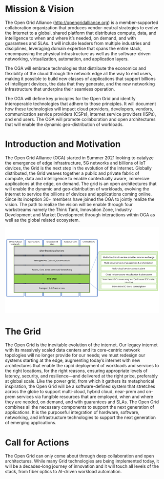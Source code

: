 # Mission & Vision

The Open Grid Alliance (http://opengridalliance.org) is a member-supported
collaboration organization that produces vendor-neutral strategies to
evolve the Internet to a global, shared platform that distributes compute, data, and intelligence
to when and where it’s needed, on demand, and with guarantees and SLAs.
It will include leaders from multiple industries and disciplines,
leveraging domain expertise that spans the entire stack,
encompassing the physical infrastructure as well as the software-driven networking, virtualization, automation, and application layers.

The OGA will embrace technologies that distribute the economics and flexibility of the cloud
through the network edge all the way to end users,
making it possible to build new classes of applications
that support billions of intelligent devices, the data that they generate,
and the new networking infrastructure that underpins their seamless operation.

The OGA will define key principles for the Open Grid and identify interoperable
technologies that adhere to those principles.
It will document how these technologies will impact cloud providers, developers,
vendors, communication service providers (CSPs), internet service providers (ISPs), and end users.
The OGA will promote collaboration and open architectures that will enable the dynamic geo-distribution of workloads.

# Introduction and Motivation

The Open Grid Alliance (OGA) started in Summer 2021 looking to catalyze the emergence of edge infrastructure, 
5G networks and billions of IoT devices, the Grid is the next step in the evolution of the Internet. 
Globally distributed, the Grid weaves together a public and private fabric of compute, data and intelligence 
to enable contextually aware, immersive applications at the edge, on demand. 
The grid is an open architectures that will enable the dynamic and geo-distribution of workloads, 
evolving the internet to service the billions of devices and applications coming online.
Since its inception 30+ members have joined the OGA to jointly realize the vision. 
The path to realize the vision will be enable through four workstreams 
namely the Think Tank, Innovation Zone, Industry Development and Market Development 
through interactions within OGA as well as the global related ecosystem. 

![Grid high-level illustration](Grid_highlevel_illustration.png)

# The Grid
The Open Grid is the inevitable evolution of the internet. 
Our legacy internet with its massively scaled data centers and its core-centric network topologies will no longer provide for our needs; 
we must redesign our systems starting at the edge, augmenting today’s internet with new architectures 
that enable the rapid deployment of workloads and services to the right locations, for the right reasons, 
ensuring appropriate levels of latency, security, and resilience—and delivered at the right price, preferably at global scale. 
Like the power grid, from which it gathers its metaphorical inspiration, the Open Grid will be a software-defined system 
that stretches across the globe to support multi-cloud, hybrid cloud, near-prem and on-prem services 
via fungible resources that are employed, when and where they are needed, on demand, and with guarantees and SLAs. 
The Open Grid combines all the necessary components to support the next generation of applications. 
It is the purposeful integration of hardware, software, networking, and infrastructure technologies 
to support the next generation of emerging applications.

# Call for Actions

The Open Grid can only come about through deep collaboration and open architectures. While many Grid technologies are being implemented today, it will be a decades-long journey of innovation and it will touch all levels of the stack, from fiber optics to AI-driven workload automation. 
